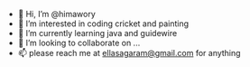 - 👋 Hi, I’m @himawory
- 👀 I’m interested in coding cricket and painting
- 🌱 I’m currently learning java and guidewire
- 💞️ I’m looking to collaborate on ...
- 📫 please reach me at ellasagaram@gmail.com for anything

<!---
himawory/himawory is a ✨ special ✨ repository because its `README.md` (this file) appears on your GitHub profile.
You can click the Preview link to take a look at your changes.
--->
